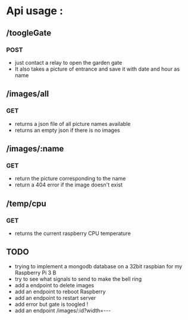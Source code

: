# Api usage :

## /toogleGate
### POST
 - just contact a relay to open the garden gate
 - It also takes a picture of entrance and save it with date and hour as name



## /images/all
### GET
 - returns a json file of all picture names available
 - returns an empty json if there is no images



## /images/:name
### GET
 - return the picture corresponding to the name
 - return a 404 error if the image doesn't exist



## /temp/cpu
### GET
 - returns the current raspberry CPU temperature





## TODO
- trying to implement a mongodb database on a 32bit raspbian for my Raspberry Pi 3 B
- try to see what signals to send to make the bell ring
- add a endpoint to delete images
- add an endpoint to reboot Raspberry
- add an endpoint to restart server
- add error  but gate is toogled !
- add an endpoint /images/:id?width=---
